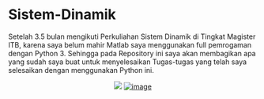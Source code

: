 # Sistem-Dinamik

Setelah 3.5 bulan mengikuti Perkuliahan Sistem Dinamik di Tingkat Magister ITB, karena saya belum mahir Matlab saya menggunakan full pemrogaman dengan Python 3. Sehingga pada Repository ini saya akan membagikan apa yang sudah saya buat untuk menyelesaikan Tugas-tugas yang telah saya selesaikan dengan menggunakan Python ini.

<p align="center">
<a href='https://postimg.cc/G9z5pF8W' target='_blank'><img src='https://i.postimg.cc/Prks2Kt5/image.png' /></a>
<a href='https://postimg.cc/G9z5pF8W' target='_blank'><img src='https://i.postimg.cc/Prks2Kt5/image.png' border='0' alt='image'/></a>
</p>
